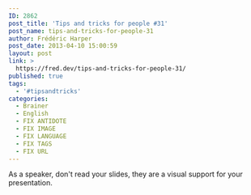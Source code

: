 ```yaml
---
ID: 2862
post_title: 'Tips and tricks for people #31'
post_name: tips-and-tricks-for-people-31
author: Frédéric Harper
post_date: 2013-04-10 15:00:59
layout: post
link: >
  https://fred.dev/tips-and-tricks-for-people-31/
published: true
tags:
  - '#tipsandtricks'
categories:
  - Brainer
  - English
  - FIX ANTIDOTE
  - FIX IMAGE
  - FIX LANGUAGE
  - FIX TAGS
  - FIX URL
---
```

<p>As a speaker, don't read your slides, they are a visual support for your presentation.</p> 